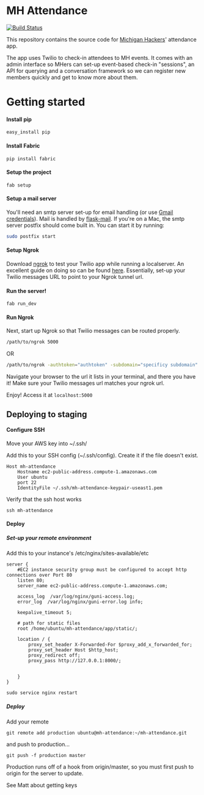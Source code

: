 # MH Attendance
[![Build Status](https://travis-ci.org/michiganhackers/mh-attendance.svg)](https://travis-ci.org/michiganhackers/mh-attendance)

This repository contains the source code for [Michigan Hackers](http://wwww.michiganhackers.org)' attendance app.

The app uses Twilio to check-in attendees to MH events. It comes with an admin interface so MHers can set-up event-based check-in "sessions", an API for querying and a conversation framework so we can register new members quickly and get to know more about them.


# Getting started

#### Install pip 

    easy_install pip

#### Install Fabric 

    pip install fabric

#### Setup the project

    fab setup

#### Setup a mail server
You'll need an smtp server set-up for email handling (or use [Gmail credentials](http://flask.pocoo.org/snippets/85/)). Mail is handled by [flask-mail](https://pythonhosted.org/flask-mail/). If you're on a Mac, the smtp server postfix should come built in. You can start it by running:
```sh
sudo postfix start
```

#### Setup Ngrok
Download [ngrok](https://ngrok.com/download) to test your Twilio app while running a localserver. An excellent guide on doing so can be found [here](https://www.twilio.com/blog/2013/10/test-your-webhooks-locally-with-ngrok.html). Essentially, set-up your Twilio messages URL to point to your Ngrok tunnel url.

#### Run the server!

    fab run_dev

#### Run Ngrok
Next, start up Ngrok so that Twilio messages can be routed properly.
```sh
/path/to/ngrok 5000
```
OR
```sh
/path/to/ngrok -authtoken="authtoken" -subdomain="specificy subdomain" 5000
```
Navigate your browser to the url it lists in your terminal, and there you have it! 
Make sure your Twilio messages url matches your ngrok url.

Enjoy! Access it at `localhost:5000`


## Deploying to staging

#### Configure SSH

Move your AWS key into ~/.ssh/

Add this to your SSH config (~/.ssh/config). Create it if the file doesn't exist.

	Host mh-attendance
	    Hostname ec2-public-address.compute-1.amazonaws.com
	    User ubuntu
	    port 22
	    IdentityFile ~/.ssh/mh-attendance-keypair-useast1.pem

Verify that the ssh host works

	ssh mh-attendance


#### Deploy

##### Set-up your remote environment

Add this to your instance's /etc/nginx/sites-available/etc
```
server {
    #EC2 instance security group must be configured to accept http connections over Port 80 
    listen 80;
    server_name ec2-public-address.compute-1.amazonaws.com;

    access_log  /var/log/nginx/guni-access.log;
    error_log  /var/log/nginx/guni-error.log info;

    keepalive_timeout 5;

    # path for static files
    root /home/ubuntu/mh-attendance/app/static/;

    location / {
        proxy_set_header X-Forwarded-For $proxy_add_x_forwarded_for;
        proxy_set_header Host $http_host;
        proxy_redirect off;
        proxy_pass http://127.0.0.1:8000/;


    }
}
```
```
sudo service nginx restart
```

##### Deploy
Add your remote

    git remote add production ubuntu@mh-attendance:~/mh-attendance.git

and push to production...

    git push -f production master

Production runs off of a hook from origin/master, so you must first push to origin for the server to update.

See Matt about getting keys
